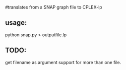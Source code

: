 #translates from a SNAP graph file to CPLEX-lp

## usage:
python snap.py > outputfile.lp

## TODO:
get filename as argument
support for more than one file.
